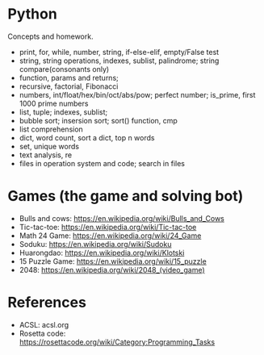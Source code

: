 

# Python

Concepts and homework.

 * print, for, while, number, string, if-else-elif, empty/False test
 * string, string operations, indexes, sublist, palindrome; string compare(consonants only)
 * function, params and returns; 
 * recursive, factorial, Fibonacci
 * numbers, int/float/hex/bin/oct/abs/pow; perfect number; is_prime, first 1000 prime numbers
 * list, tuple; indexes, sublist;
 * bubble sort; insersion sort; sort() function, cmp
 * list comprehension
 * dict, word count, sort a dict, top n words
 * set, unique words
 * text analysis, re
 * files in operation system and code; search in files

# Games (the game and solving bot)

 * Bulls and cows: https://en.wikipedia.org/wiki/Bulls_and_Cows
 * Tic-tac-toe: https://en.wikipedia.org/wiki/Tic-tac-toe
 * Math 24 Game: https://en.wikipedia.org/wiki/24_Game
 * Soduku: https://en.wikipedia.org/wiki/Sudoku
 * Huarongdao: https://en.wikipedia.org/wiki/Klotski
 * 15 Puzzle Game: https://en.wikipedia.org/wiki/15_puzzle
 * 2048: https://en.wikipedia.org/wiki/2048_(video_game)

# References

 * ACSL: acsl.org
 * Rosetta code: https://rosettacode.org/wiki/Category:Programming_Tasks

